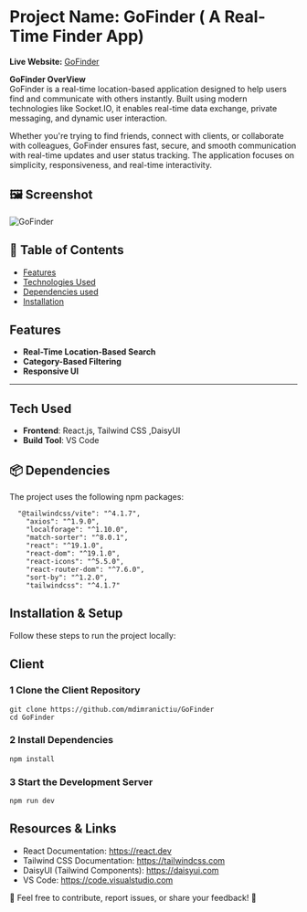 # Project Name: GoFinder ( A Real-Time Finder App)


**Live Website:** [GoFinder](https://go-finder-client.vercel.app/) 

**GoFinder OverView**  
GoFinder is a real-time location-based application designed to help users find and communicate with others instantly. Built using modern technologies like Socket.IO, it enables real-time data exchange, private messaging, and dynamic user interaction.

Whether you're trying to find friends, connect with clients, or collaborate with colleagues, GoFinder ensures fast, secure, and smooth communication with real-time updates and user status tracking. The application focuses on simplicity, responsiveness, and real-time interactivity.

 ## 🖼 Screenshot  
![GoFinder](https://i.ibb.co/4RXxQpzF/Screenshot-1-6-2025-21511-localhost.jpg)

## 📖 Table of Contents

- [Features](#features)
- [Technologies Used](#technologies-used)
- [Dependencies used](#dependencies-used)
- [Installation](#installation)


## Features  

- **Real-Time Location-Based Search**  
- **Category-Based Filtering**   
- **Responsive UI**

---

##  Tech Used 

- **Frontend**: React.js, Tailwind CSS ,DaisyUI  
- **Build Tool**: VS Code


## 📦 Dependencies  
The project uses the following npm packages:  
```
  "@tailwindcss/vite": "^4.1.7",
    "axios": "^1.9.0",
    "localforage": "^1.10.0",
    "match-sorter": "^8.0.1",
    "react": "^19.1.0",
    "react-dom": "^19.1.0",
    "react-icons": "^5.5.0",
    "react-router-dom": "^7.6.0",
    "sort-by": "^1.2.0",
    "tailwindcss": "^4.1.7"
```

##  Installation & Setup  
Follow these steps to run the project locally:  
 ## Client
### 1 Clone the Client Repository  
```
git clone https://github.com/mdimranictiu/GoFinder
cd GoFinder
```

### 2 Install Dependencies
```
npm install
```
### 3 Start the Development Server
```
npm run dev
```
 ## Resources & Links
- React Documentation: https://react.dev
- Tailwind CSS Documentation: https://tailwindcss.com
- DaisyUI (Tailwind Components): https://daisyui.com
- VS Code: https://code.visualstudio.com

📌 Feel free to contribute, report issues, or share your feedback! 🚀
